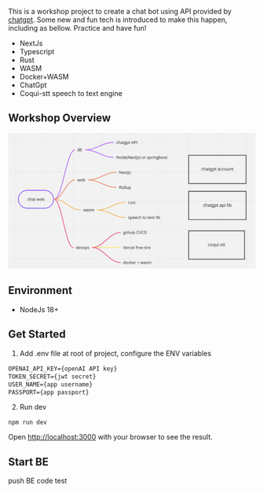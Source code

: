 This is a workshop project to create a chat bot using API provided by [chatgpt](https://openai.com/blog/chatgpt/).
Some new and fun tech is introduced to make this happen, including as bellow. Practice and have fun!

- NextJs
- Typescript
- Rust
- WASM
- Docker+WASM
- ChatGpt
- Coqui-stt speech to text engine

## Workshop Overview

![image](./doc/image/workshop.png)

## Environment

- NodeJs 18+

## Get Started

1. Add .env file at root of project, configure the ENV variables

```
OPENAI_API_KEY={openAI API key}
TOKEN_SECRET={jwt secret}
USER_NAME={app username}
PASSPORT={app passport}
```

2. Run dev

```bash
npm run dev
```

Open [http://localhost:3000](http://localhost:3000) with your browser to see the result.

## Start BE

push BE code test

